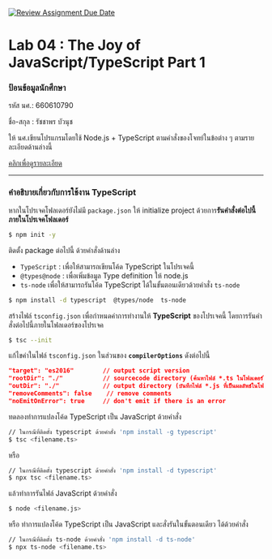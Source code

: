 [![Review Assignment Due Date](https://classroom.github.com/assets/deadline-readme-button-22041afd0340ce965d47ae6ef1cefeee28c7c493a6346c4f15d667ab976d596c.svg)](https://classroom.github.com/a/acqD-IQR)
# Lab 04 : The Joy of JavaScript/TypeScript Part 1

### ป้อนข้อมูลนักศึกษา

รหัส นศ.: 660610790

ชื่อ-สกุล : รัชชาพร บัวนุช

ให้ นศ.เขียนโปรแกรมโดยใช้ Node.js + TypeScript ตามคำสั่งของโจทย์ในข้อต่าง ๆ ตามรายละเอียดด้านล่างนี้

[คลิกเพื่อดูรายละเอียด](https://o365cmu-my.sharepoint.com/:b:/g/personal/dome_potikanond_cmu_ac_th/EdeLE2HCcmdGrvFsxrhkd4YBaUrcORwG5WRAVMPJgksl8A?e=GCS5AV)

---

### คำอธิบายเกี่ยวกับการใช้งาน TypeScript

หากในโปรเจคโฟลเดอร์ยังไม่มี `package.json` ให้ initialize project ด้วยการ**รันคำสั่งต่อไปนี้ภายในโปรเจคโฟลเดอร์**

```bash
$ npm init -y
```

ติดตั้ง package ต่อไปนี้ ด้วยคำสั่งด้านล่าง

- `TypeScript` : เพื่อให้สามารถเขียนโค้ด TypeScript ในโปรเจคนี้
- `@types@node` : เพื่อเพิ่มข้อมูล Type definition ให้ node.js
- `ts-node` เพื่อให้สามารถรันโค้ด TypeScript ได้ในขั้นตอนเดียวด้วยคำสั่ง `ts-node`

```bash
$ npm install -d typescript  @types/node  ts-node
```

สร้างไฟล์ `tsconfig.json` เพื่อกำหนดค่าการทำงานให้ **TypeScript** ของโปรเจคนี้ โดยการรันคำสั่งต่อไปนี้ภายในโฟลเดอร์ของโปรเจค

```bash
$ tsc --init
```

แก้ไขค่าในไฟล์ `tsconfig.json` ในส่วนของ **`compilerOptions`** ดังต่อไปนี้

```json
"target": "es2016"        // output script version
"rootDir": "./"           // sourcecode directory (ค้นหาไฟล์ *.ts ในโฟลเดอร์ใด)
"outDir": "./"            // output directory (บันทึกไฟล์ *.js ที่เป็นผลลัพธ์ในโฟลเดอร์ใด)
"removeComments": false    // remove comments
"noEmitOnError": true     // don't emit if there is an error
```

ทดลองทำการแปลงโค้ด TypeScript เป็น JavaScript ด้วยคำสั่ง

```bash
// ในกรณีที่ติดตั้ง typescript ด้วยคำสั่ง 'npm install -g typescript'
$ tsc <filename.ts>
```

หรือ

```bash
// ในกรณีที่ติดตั้ง typescript ด้วยคำสั่ง 'npm install -d typescript'
$ npx tsc <filename.ts>
```

แล้วทำการรันไฟล์ JavaScript ด้วยคำสั่ง

```bash
$ node <filename.js>
```

หรือ ทำการแปลงโค้ด TypeScript เป็น JavaScript และสั่งรันในขั้นตอนเดียว ได้ด้วยคำสั่ง

```bash
// ในกรณีที่ติดตั้ง ts-node ด้วยคำสั่ง 'npm install -d ts-node'
$ npx ts-node <filename.ts>
```
